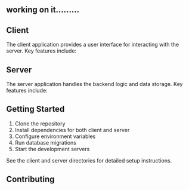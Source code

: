 ## working on it.........

## Client
The client application provides a user interface for interacting with the server. Key features include:

## Server 
The server application handles the backend logic and data storage. Key features include:

## Getting Started

1. Clone the repository
2. Install dependencies for both client and server
3. Configure environment variables
4. Run database migrations
5. Start the development servers

See the client and server directories for detailed setup instructions.

## Contributing








